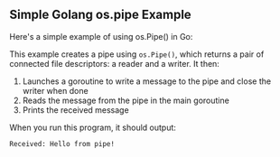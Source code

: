 ## Simple Golang os.pipe Example

Here's a simple example of using os.Pipe() in Go:

This example creates a pipe using `os.Pipe()`, which returns a pair of connected file descriptors: a reader and a writer. It then:

1. Launches a goroutine to write a message to the pipe and close the writer when done
2. Reads the message from the pipe in the main goroutine
3. Prints the received message

When you run this program, it should output:

`Received: Hello from pipe!`
